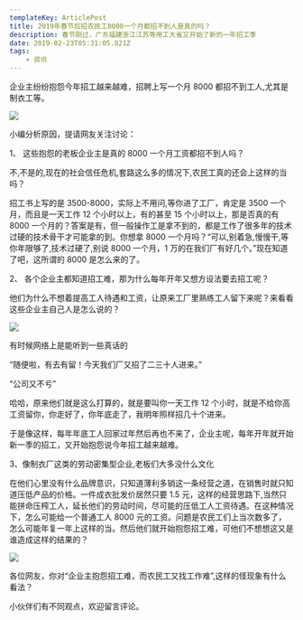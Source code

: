```yaml
---
templateKey: ArticlePost
title: 2019年春节后招农民工8000一个月都招不到人是真的吗？
description: 春节刚过，广东福建浙江江苏等用工大省又开始了新的一年招工季
date: 2019-02-23T05:31:05.821Z
tags:
    - 资讯
---
```


企业主纷纷抱怨今年招工越来越难，招聘上写一个月 8000 都招不到工人,尤其是制衣工等。

![](/img/图片-11.png)

小编分析原因，提请网友关注讨论：

1、 这些抱怨的老板企业主是真的 8000 一个月工资都招不到人吗？

不,不是的,现在的社会信任危机,套路这么多的情况下,农民工真的还会上这样的当吗？

招工书上写的是 3500-8000，实际上不用问,等你进了工厂，肯定是 3500 一个月，而且是一天工作 12 个小时以上，有的甚至 15 个小时以上，那是否真的有 8000 一个月的？答案是有，但一般操作工是拿不到的，都是工作了很多年的技术过硬的技术骨干才可能拿的到。你想拿 8000 一个月吗？“可以,别着急,慢慢干,等你年限够了,技术过硬了,别说 8000 一个月，1 万的在我们厂有好几个。”现在知道了吧，这所谓的 8000 是怎么来的了。

2、 各个企业主都知道招工难，那为什么每年开年又想方设法要去招工呢？

他们为什么不想着提高工人待遇和工资，让原来工厂里熟练工人留下来呢？来看看这些企业主自己人是怎么说的？

![](/img/图片-12.png)

有时候网络上是能听到一些真话的

“随便啦，有去有留！今天我们厂又招了二三十人进来。”

“公司又不亏”

哈哈，原来他们就是这么打算的，就是要叫你一天工作 12 个小时，就是不给你高工资留你，你走好了，你年底走了，我明年照样招几十个进来。

于是像这样，每年年底工人回家过年然后再也不来了，企业主呢，每年开年就开始新一季的招工，又开始抱怨说今年招工越来越难。

3、像制衣厂这类的劳动密集型企业,老板们大多没什么文化

在他们心里没有什么品牌意识，只知道薄利多销这一条经营之道，在销售时就只知道压低产品的价格。一件成衣批发价居然只要 1.5 元，这样的经营思路下,当然只能拼命压榨工人，延长他们的劳动时间，尽可能的压低工人工资待遇。在这种情况下，怎么可能给一个普通工人 8000 元的工资。问题是农民工们上当次数多了，怎么可能年复一年上这样的当。然后他们就开始抱怨招工难，可他们不想想这又是谁造成这样的结果的？

![](/img/图片-13.png)

各位网友，你对“企业主抱怨招工难，而农民工又找工作难”,这样的怪现象有什么看法？

小伙伴们有不同观点，欢迎留言评论。
